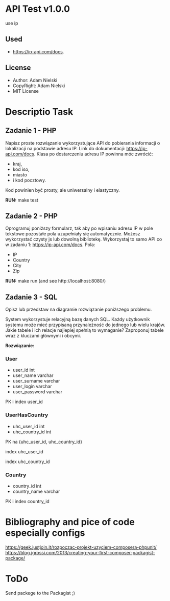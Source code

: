 # API Test v1.0.0
use ip

## Used
* https://ip-api.com/docs.

## License
* Author: Adam Nielski
* CopyRight: Adam Nielski
* MIT License

# Descriptio Task

## Zadanie 1 - PHP
Napisz proste rozwiązanie wykorzystujące API do pobierania informacji o 
lokalizacji na podstawie adresu IP.
Link do dokumentacji: https://ip-api.com/docs.
Klasa po dostarczeniu adresu IP powinna móc zwrócić: 
* kraj, 
* kod iso, 
* miasto 
* i kod pocztowy. 

Kod powinien być prosty, ale uniwersalny i elastyczny.

**RUN:** make test 

## Zadanie 2 - PHP
Oprogramuj poniższy formularz, tak aby po wpisaniu adresu IP w pole tekstowe 
pozostałe pola uzupełniały się automatycznie. Możesz wykorzystać czysty js 
lub dowolną bibliotekę.
Wykorzystaj to samo API co w zadaniu 1: https://ip-api.com/docs.
Pola:
* IP
* Country
* City
* Zip

**RUN:** make run (and see http://localhost:8080/)

## Zadanie 3 - SQL
Opisz lub przedstaw na diagramie rozwiązanie poniższego problemu.

System wykorzystuje relacyjną bazę danych SQL. Każdy użytkownik systemu może 
mieć przypisaną przynależność do jednego lub wielu krajów. Jakie tabele i ich 
relacje najlepiej spełnią to wymaganie? Zaproponuj tabele wraz z kluczami 
głównymi i obcymi.

**Rozwiązanie:**

### User
* user_id int
* user_name varchar
* user_surname varchar
* user_login varchar
* user_password varchar

PK i index user_id

### UserHasCountry
* uhc_user_id int
* uhc_country_id int

PK na {uhc_user_id, uhc_country_id}

index uhc_user_id
 
index uhc_country_id

### Country
* country_id int
* country_name varchar

PK i index country_id

# Bibliography and pice of code especially configs
https://geek.justjoin.it/rozpoczac-projekt-uzyciem-composera-phpunit/
https://blog.jgrossi.com/2013/creating-your-first-composer-packagist-package/

# ToDo
Send packege to the Packagist ;)
